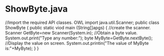 # ShowByte.java
//Import  the required APl classes. OWL
import java.util.Scanner;
public class ShowByte
{
public static viod main (String[]apgs)
{
//create the scanner.
Scanner GetByte=new Scanner(System.in);
//Obtain a byte value.
System.out.print("Type any number:");
byte MyByte=GetByte.nextByte();
//Display the value on screen.
System.out.printin("The value of MyByte is:"+MyByte);
}
}
